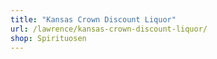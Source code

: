 ```yaml
---
title: "Kansas Crown Discount Liquor"
url: /lawrence/kansas-crown-discount-liquor/
shop: Spirituosen
---
```

